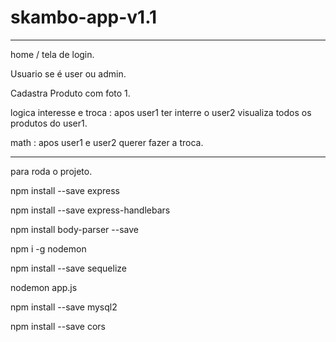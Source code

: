 # skambo-app-v1.1

----------------------------------------------------

home / tela de login.

Usuario se é user ou admin.

Cadastra Produto com foto 1.

logica interesse e troca :
apos user1 ter interre o user2 visualiza todos os produtos do user1.

math : apos user1 e user2 querer fazer a troca.


----------------------------------------------------

para roda o projeto.

npm install --save express

npm install --save express-handlebars

npm install body-parser --save

npm i -g nodemon

npm install --save sequelize

nodemon app.js

npm install --save mysql2

npm install --save cors

